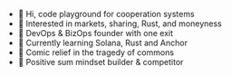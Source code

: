 - 👋 Hi, code playground for cooperation systems
- 👀 Interested in markets, sharing, Rust, and moneyness
- 📜 DevOps & BizOps founder with one exit
- 🌱 Currently learning Solana, Rust and Anchor
- 💞️ Comic relief in the tragedy of commons
- 🎯 Positive sum mindset builder & competitor

<!---
autocatalytic/autocatalytic is a ✨ special ✨ repository because its `README.md` (this file) appears on your GitHub profile.
You can click the Preview link to take a look at your changes.
--->
